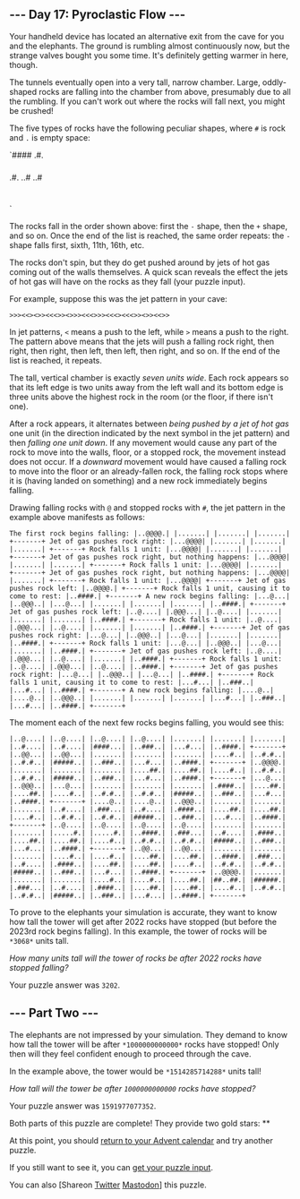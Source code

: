 
## --- Day 17: Pyroclastic Flow ---

Your handheld device has located an alternative exit from the cave for you and the elephants. The ground is rumbling almost continuously now, but the strange valves bought you some time. It's definitely getting warmer in here, though.

The tunnels eventually open into a very tall, narrow chamber. Large, oddly-shaped rocks are falling into the chamber from above, presumably due to all the rumbling. If you can't work out where the rocks will fall next, you might be
crushed!

The five types of rocks have the following peculiar shapes, where `#` is rock and `.` is empty space:

`####
.#.
###
.#.
..#
..#
###
#
#
#
#
##
##
`

The rocks fall in the order shown above: first the `-` shape, then the `+` shape, and so on. Once the end of the list is reached, the same order repeats: the `-` shape falls first, sixth, 11th, 16th, etc.

The rocks don't spin, but they do get pushed around by jets of hot gas coming out of the walls themselves. A quick scan reveals the effect the jets of hot gas will have on the rocks as they fall (your puzzle input).

For example, suppose this was the jet pattern in your cave:

`>>><<><>><<<>><>>><<<>>><<<><<<>><>><<>>
`

In jet patterns, `<` means a push to the left, while `>` means a push to the right. The pattern above means that the jets will push a falling rock right, then right, then right, then left, then left, then right, and so on. If the end of
the list is reached, it repeats.

The tall, vertical chamber is exactly *seven units wide*. Each rock appears so that its left edge is two units away from the left wall and its bottom edge is three units above the highest rock in the room (or the floor, if there isn't
one).

After a rock appears, it alternates between *being pushed by a jet of hot gas* one unit (in the direction indicated by the next symbol in the jet pattern) and then *falling one unit down*. If any movement would cause any part of the rock
to move into the walls, floor, or a stopped rock, the movement instead does not occur. If a *downward* movement would have caused a falling rock to move into the floor or an already-fallen rock, the falling rock stops where it is (having
landed on something) and a new rock immediately begins falling.

Drawing falling rocks with `@` and stopped rocks with `#`, the jet pattern in the example above manifests as follows:

`The first rock begins falling:
|..@@@@.|
|.......|
|.......|
|.......|
+-------+
Jet of gas pushes rock right:
|...@@@@|
|.......|
|.......|
|.......|
+-------+
Rock falls 1 unit:
|...@@@@|
|.......|
|.......|
+-------+
Jet of gas pushes rock right, but nothing happens:
|...@@@@|
|.......|
|.......|
+-------+
Rock falls 1 unit:
|...@@@@|
|.......|
+-------+
Jet of gas pushes rock right, but nothing happens:
|...@@@@|
|.......|
+-------+
Rock falls 1 unit:
|...@@@@|
+-------+
Jet of gas pushes rock left:
|..@@@@.|
+-------+
Rock falls 1 unit, causing it to come to rest:
|..####.|
+-------+
A new rock begins falling:
|...@...|
|..@@@..|
|...@...|
|.......|
|.......|
|.......|
|..####.|
+-------+
Jet of gas pushes rock left:
|..@....|
|.@@@...|
|..@....|
|.......|
|.......|
|.......|
|..####.|
+-------+
Rock falls 1 unit:
|..@....|
|.@@@...|
|..@....|
|.......|
|.......|
|..####.|
+-------+
Jet of gas pushes rock right:
|...@...|
|..@@@..|
|...@...|
|.......|
|.......|
|..####.|
+-------+
Rock falls 1 unit:
|...@...|
|..@@@..|
|...@...|
|.......|
|..####.|
+-------+
Jet of gas pushes rock left:
|..@....|
|.@@@...|
|..@....|
|.......|
|..####.|
+-------+
Rock falls 1 unit:
|..@....|
|.@@@...|
|..@....|
|..####.|
+-------+
Jet of gas pushes rock right:
|...@...|
|..@@@..|
|...@...|
|..####.|
+-------+
Rock falls 1 unit, causing it to come to rest:
|...#...|
|..###..|
|...#...|
|..####.|
+-------+
A new rock begins falling:
|....@..|
|....@..|
|..@@@..|
|.......|
|.......|
|.......|
|...#...|
|..###..|
|...#...|
|..####.|
+-------+
`

The moment each of the next few rocks begins falling, you would see this:

`|..@....|
|..@....|
|..@....|
|..@....|
|.......|
|.......|
|.......|
|..#....|
|..#....|
|####...|
|..###..|
|...#...|
|..####.|
+-------+
|..@@...|
|..@@...|
|.......|
|.......|
|.......|
|....#..|
|..#.#..|
|..#.#..|
|#####..|
|..###..|
|...#...|
|..####.|
+-------+
|..@@@@.|
|.......|
|.......|
|.......|
|....##.|
|....##.|
|....#..|
|..#.#..|
|..#.#..|
|#####..|
|..###..|
|...#...|
|..####.|
+-------+
|...@...|
|..@@@..|
|...@...|
|.......|
|.......|
|.......|
|.####..|
|....##.|
|....##.|
|....#..|
|..#.#..|
|..#.#..|
|#####..|
|..###..|
|...#...|
|..####.|
+-------+
|....@..|
|....@..|
|..@@@..|
|.......|
|.......|
|.......|
|..#....|
|.###...|
|..#....|
|.####..|
|....##.|
|....##.|
|....#..|
|..#.#..|
|..#.#..|
|#####..|
|..###..|
|...#...|
|..####.|
+-------+
|..@....|
|..@....|
|..@....|
|..@....|
|.......|
|.......|
|.......|
|.....#.|
|.....#.|
|..####.|
|.###...|
|..#....|
|.####..|
|....##.|
|....##.|
|....#..|
|..#.#..|
|..#.#..|
|#####..|
|..###..|
|...#...|
|..####.|
+-------+
|..@@...|
|..@@...|
|.......|
|.......|
|.......|
|....#..|
|....#..|
|....##.|
|....##.|
|..####.|
|.###...|
|..#....|
|.####..|
|....##.|
|....##.|
|....#..|
|..#.#..|
|..#.#..|
|#####..|
|..###..|
|...#...|
|..####.|
+-------+
|..@@@@.|
|.......|
|.......|
|.......|
|....#..|
|....#..|
|....##.|
|##..##.|
|######.|
|.###...|
|..#....|
|.####..|
|....##.|
|....##.|
|....#..|
|..#.#..|
|..#.#..|
|#####..|
|..###..|
|...#...|
|..####.|
+-------+
`

To prove to the elephants your simulation is accurate, they want to know how tall the tower will get after 2022 rocks have stopped (but before the 2023rd rock begins falling). In this example, the tower of rocks will be `*3068*` units
tall.

*How many units tall will the tower of rocks be after 2022 rocks have stopped falling?*

Your puzzle answer was `3202`.

## --- Part Two ---

The elephants are not impressed by your simulation. They demand to know how tall the tower will be after `*1000000000000*` rocks have stopped! Only then will they feel confident enough to proceed through the cave.

In the example above, the tower would be `*1514285714288*` units tall!

*How tall will the tower be after `1000000000000` rocks have stopped?*

Your puzzle answer was `1591977077352`.

Both parts of this puzzle are complete! They provide two gold stars: **

At this point, you should [return to your Advent calendar][1] and try another puzzle.

If you still want to see it, you can [get your puzzle input][2].

You can also [Shareon [Twitter][3] [Mastodon][4]] this puzzle.

[1]: /2022
[2]: 17/input
[3]: https://twitter.com/intent/tweet?text=I%27ve+completed+%22Pyroclastic+Flow%22+%2D+Day+17+%2D+Advent+of+Code+2022&url=https%3A%2F%2Fadventofcode%2Ecom%2F2022%2Fday%2F17&related=ericwastl&hashtags=AdventOfCode
[4]: javascript:void(0);


